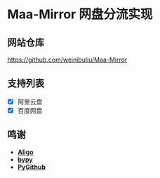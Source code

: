 # Maa-Mirror 网盘分流实现

## 网站仓库
https://github.com/weinibuliu/Maa-Mirror

## 支持列表
- [x] 阿里云盘
- [x] 百度网盘

## 鸣谢
- **[Aligo](https://github.com/foyoux/aligo)**
- **[bypy](https://github.com/houtianze/bypy)**
- **[PyGithub](https://github.com/PyGithub/PyGithub)**